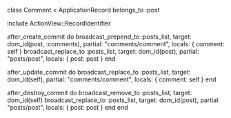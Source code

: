 class Comment < ApplicationRecord
  belongs_to :post

  include ActionView::RecordIdentifier

  after_create_commit do
    broadcast_prepend_to :posts_list, target: dom_id(post, :comments), partial: "comments/comment", locals: { comment: self }
    broadcast_replace_to :posts_list, target: dom_id(post), partial: "posts/post", locals: { post: post }
  end

  after_update_commit do
    broadcast_replace_to :posts_list, target: dom_id(self), partial: "comments/comment", locals: { comment: self }
  end

  after_destroy_commit do
    broadcast_remove_to :posts_list, target: dom_id(self)
    broadcast_replace_to :posts_list, target: dom_id(post), partial: "posts/post", locals: { post: post }
  end
end
